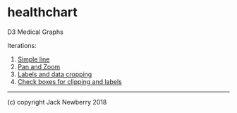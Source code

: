 # healthchart

D3 Medical Graphs

Iterations:
1. [Simple line](example_01_simple_line)
1. [Pan and Zoom](example_02_pan_and_zoom)
1. [Labels and data cropping](examples/example_03_crop_data_and_show_labels)
1. [Check boxes for clipping and labels](examples/example_04_option_checkboxes)

---

(c) copyright Jack Newberry 2018
